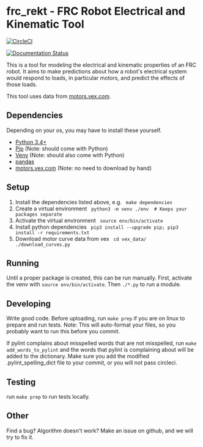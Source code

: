 frc_rekt - FRC Robot Electrical and Kinematic Tool
==================================================

[![CircleCI](https://circleci.com/gh/jaustinpage/frc_rekt.svg?style=shield&circle-token=ce65d30cde7772fda8b5a2f93fa28ff9efa42fb4)](https://circleci.com/gh/jaustinpage/frc_rekt)

[![Documentation Status](https://readthedocs.org/projects/frc-rekt/badge/?version=latest)](http://frc-rekt.readthedocs.io/en/latest/?badge=latest)

This is a tool for modeling the electrical and kinematic properties of an 
FRC robot. It aims to make predictions about how a robot's electrical system
would respond to loads, in particular motors, and predict the effects of 
those loads.

This tool uses data from [motors.vex.com](http://motors.vex.com/).

Dependencies
------------

Depending on your os, you may have to install these yourself.

*  [Python 3.4+](https://www.python.org/downloads/)
*  [Pip](https://pypi.python.org/pypi/pip) (Note: should come with Python)
*  [Venv](https://docs.python.org/3/tutorial/venv.html) (Note: should also 
      come with Python)
*  [pandas](http://pandas.pydata.org/pandas-docs/stable/install.html)
*  [motors.vex.com](http://motors.vex.com/) (Note: no need to download by 
      hand)

Setup
-----

1. Install the dependencies listed above, e.g. `
    make dependencies`
1. Create a virtual environment `
    python3 -m venv ./env  # Keeps your packages separate`
1. Activate the virtual environment `
    source env/bin/activate`
1. Install python dependencies `
    pip3 install --upgrade pip;
    pip3 install -r requirements.txt`
1. Download motor curve data from vex `
    cd vex_data/
    ./download_curves.py`

Running
-------

Until a proper package is created, this can be run manually. First, activate
the venv with `source env/bin/activate`. Then `./*.py` to run a module.

Developing
----------

Write good code. Before uploading, run `make prep` if you are on linux to 
prepare and run tests. Note: This will auto-format your files, so you probably
want to run this before you commit.

If pylint complains about misspelled words that are not misspelled, run
`make add_words_to_pylint` and the words that pylint is complaining about will
be added to the dictionary. Make sure you add the modified
.pylint_spelling_dict file to your commit, or you will not pass circleci.

Testing
-------

run `make prep` to run tests locally.

Other
-----

Find a bug? Algorithm doesn't work? Make an issue on github, and we will try to
fix it.
